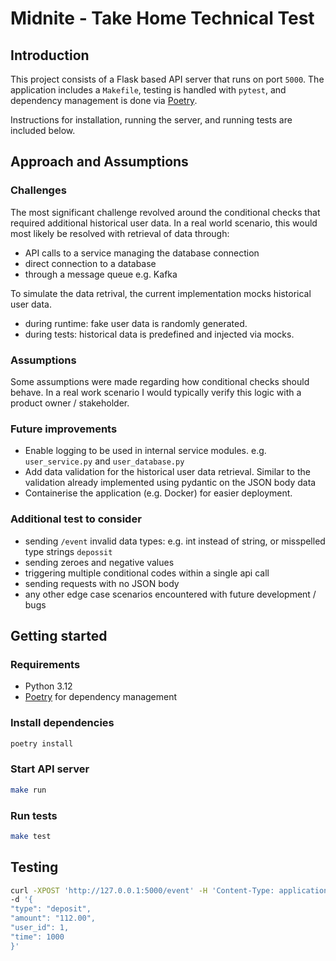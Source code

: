 # Midnite - Take Home Technical Test

## Introduction  

This project consists of a Flask based API server that runs on port `5000`.
The application includes a `Makefile`, testing is handled 
with `pytest`, and dependency management is done via [Poetry](https://python-poetry.org/docs/).

Instructions for installation, running the server, and running tests are included below.

## Approach and Assumptions 

### Challenges
The most significant challenge revolved around the conditional checks that required additional historical user data.
In a real world scenario, this would most likely be resolved with retrieval of data through: 
- API calls to a service managing the database connection
- direct connection to a database 
- through a message queue e.g. Kafka

To simulate the data retrival, the current implementation mocks historical user data.
- during runtime: fake user data is randomly generated.
- during tests: historical data is predefined and injected via mocks.

### Assumptions
Some assumptions were made regarding how conditional checks should behave. In a real work scenario I would typically verify this
logic with a product owner / stakeholder.

### Future improvements

- Enable logging to be used in internal service modules. e.g. `user_service.py` and `user_database.py`
- Add data validation for the historical user data retrieval. Similar to the validation already implemented using pydantic on the JSON body data
- Containerise the application (e.g. Docker) for easier deployment.

### Additional test to consider
- sending `/event` invalid data types: e.g. int instead of string, or misspelled type strings `depossit`
- sending zeroes and negative values
- triggering multiple conditional codes within a single api call
- sending requests with no JSON body
- any other edge case scenarios encountered with future development / bugs

## Getting started

### Requirements

- Python 3.12
- [Poetry](https://python-poetry.org/docs/) for dependency management

### Install dependencies

```sh
poetry install
```

### Start API server

```sh
make run
```

### Run tests

```sh
make test
```

## Testing

```sh
curl -XPOST 'http://127.0.0.1:5000/event' -H 'Content-Type: application/json' \
-d '{
"type": "deposit",
"amount": "112.00",
"user_id": 1,
"time": 1000
}'
```